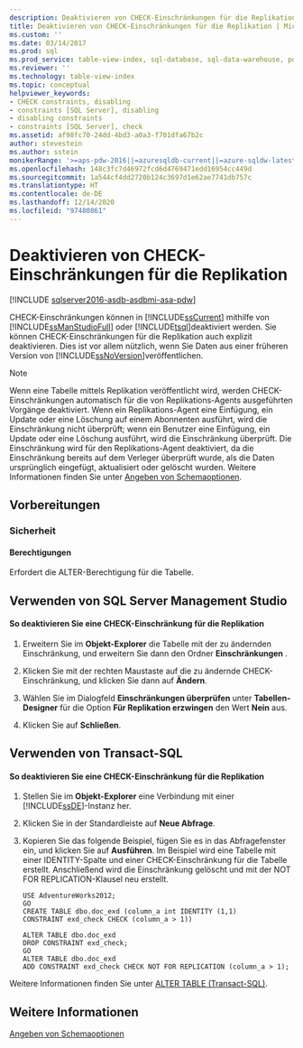 ```yaml
---
description: Deaktivieren von CHECK-Einschränkungen für die Replikation
title: Deaktivieren von CHECK-Einschränkungen für die Replikation | Microsoft-Dokumentation
ms.custom: ''
ms.date: 03/14/2017
ms.prod: sql
ms.prod_service: table-view-index, sql-database, sql-data-warehouse, pdw
ms.reviewer: ''
ms.technology: table-view-index
ms.topic: conceptual
helpviewer_keywords:
- CHECK constraints, disabling
- constraints [SQL Server], disabling
- disabling constraints
- constraints [SQL Server], check
ms.assetid: af98fc70-24dd-4bd3-a0a3-f701dfa67b2c
author: stevestein
ms.author: sstein
monikerRange: '>=aps-pdw-2016||=azuresqldb-current||=azure-sqldw-latest||>=sql-server-2016||>=sql-server-linux-2017||=azuresqldb-mi-current'
ms.openlocfilehash: 148c3fc7d46972fcd6d4769471edd16954cc449d
ms.sourcegitcommit: 1a544cf4dd2720b124c3697d1e62ae7741db757c
ms.translationtype: HT
ms.contentlocale: de-DE
ms.lasthandoff: 12/14/2020
ms.locfileid: "97480861"
---
```

# <a name="disable-check-constraints-for-replication"></a>Deaktivieren von CHECK-Einschränkungen für die Replikation
[!INCLUDE [sqlserver2016-asdb-asdbmi-asa-pdw](../../includes/applies-to-version/sqlserver2016-asdb-asdbmi-asa-pdw.md)]

  CHECK-Einschränkungen können in [!INCLUDE[ssCurrent](../../includes/sscurrent-md.md)] mithilfe von [!INCLUDE[ssManStudioFull](../../includes/ssmanstudiofull-md.md)] oder [!INCLUDE[tsql](../../includes/tsql-md.md)]deaktiviert werden. Sie können CHECK-Einschränkungen für die Replikation auch explizit deaktivieren. Dies ist vor allem nützlich, wenn Sie Daten aus einer früheren Version von [!INCLUDE[ssNoVersion](../../includes/ssnoversion-md.md)]veröffentlichen.  
  
> [!NOTE]  
>  Wenn eine Tabelle mittels Replikation veröffentlicht wird, werden CHECK-Einschränkungen automatisch für die von Replikations-Agents ausgeführten Vorgänge deaktiviert. Wenn ein Replikations-Agent eine Einfügung, ein Update oder eine Löschung auf einem Abonnenten ausführt, wird die Einschränkung nicht überprüft; wenn ein Benutzer eine Einfügung, ein Update oder eine Löschung ausführt, wird die Einschränkung überprüft. Die Einschränkung wird für den Replikations-Agent deaktiviert, da die Einschränkung bereits auf dem Verleger überprüft wurde, als die Daten ursprünglich eingefügt, aktualisiert oder gelöscht wurden. Weitere Informationen finden Sie unter [Angeben von Schemaoptionen](../../relational-databases/replication/publish/specify-schema-options.md).  
  
##  <a name="before-you-begin"></a><a name="BeforeYouBegin"></a> Vorbereitungen  
  
###  <a name="security"></a><a name="Security"></a> Sicherheit  
  
####  <a name="permissions"></a><a name="Permissions"></a> Berechtigungen  
 Erfordert die ALTER-Berechtigung für die Tabelle.  
  
##  <a name="using-sql-server-management-studio"></a><a name="SSMSProcedure"></a> Verwenden von SQL Server Management Studio  
  
#### <a name="to-disable-a-check-constraint-for-replication"></a>So deaktivieren Sie eine CHECK-Einschränkung für die Replikation  
  
1.  Erweitern Sie im **Objekt-Explorer** die Tabelle mit der zu ändernden Einschränkung, und erweitern Sie dann den Ordner **Einschränkungen** .  
  
2.  Klicken Sie mit der rechten Maustaste auf die zu ändernde CHECK-Einschränkung, und klicken Sie dann auf **Ändern**.  
  
3.  Wählen Sie im Dialogfeld **Einschränkungen überprüfen** unter **Tabellen-Designer** für die Option **Für Replikation erzwingen** den Wert **Nein** aus.  
  
4.  Klicken Sie auf **Schließen**.  

##  <a name="using-transact-sql"></a><a name="TsqlProcedure"></a> Verwenden von Transact-SQL  
  
#### <a name="to-disable-a-check-constraint-for-replication"></a>So deaktivieren Sie eine CHECK-Einschränkung für die Replikation  
  
1.  Stellen Sie im **Objekt-Explorer** eine Verbindung mit einer [!INCLUDE[ssDE](../../includes/ssde-md.md)]-Instanz her.  
  
2.  Klicken Sie in der Standardleiste auf **Neue Abfrage**.  
  
3.  Kopieren Sie das folgende Beispiel, fügen Sie es in das Abfragefenster ein, und klicken Sie auf **Ausführen**. Im Beispiel wird eine Tabelle mit einer IDENTITY-Spalte und einer CHECK-Einschränkung für die Tabelle erstellt. Anschließend wird die Einschränkung gelöscht und mit der NOT FOR REPLICATION-Klausel neu erstellt.  
  
    ```  
    USE AdventureWorks2012;  
    GO  
    CREATE TABLE dbo.doc_exd (column_a int IDENTITY (1,1)   
    CONSTRAINT exd_check CHECK (column_a > 1))   
  
    ALTER TABLE dbo.doc_exd   
    DROP CONSTRAINT exd_check;   
    GO  
    ALTER TABLE dbo.doc_exd    
    ADD CONSTRAINT exd_check CHECK NOT FOR REPLICATION (column_a > 1);  
    ```  
  
 Weitere Informationen finden Sie unter [ALTER TABLE &#40;Transact-SQL&#41;](../../t-sql/statements/alter-table-transact-sql.md).  
  
###  <a name="TsqlExample"></a>   
## <a name="see-also"></a>Weitere Informationen  
 [Angeben von Schemaoptionen](../../relational-databases/replication/publish/specify-schema-options.md)  
  
  
